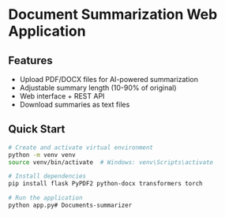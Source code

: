 # Document Summarization Web Application

## Features
- Upload PDF/DOCX files for AI-powered summarization
- Adjustable summary length (10-90% of original)
- Web interface + REST API
- Download summaries as text files

## Quick Start
```bash
# Create and activate virtual environment
python -m venv venv
source venv/bin/activate  # Windows: venv\Scripts\activate

# Install dependencies
pip install flask PyPDF2 python-docx transformers torch

# Run the application
python app.py# Documents-summarizer
